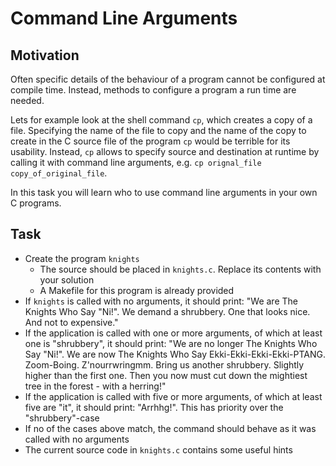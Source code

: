 # Command Line Arguments
## Motivation
Often specific details of the behaviour of a program cannot be configured at
compile time. Instead, methods to configure a program a run time are needed.

Lets for example look at the shell command `cp`, which creates a copy of a file.
Specifying the name of the file to copy and the name of the copy to create in
the C source file of the program `cp` would be terrible for its usability.
Instead, `cp` allows to specify source and destination at runtime by calling it
with command line arguments, e.g. `cp orignal_file copy_of_original_file`.

In this task you will learn who to use command line arguments in your own C
programs.

## Task
- Create the program `knights`
	- The source should be placed in `knights.c`. Replace its contents with your
	  solution
	- A Makefile for this program is already provided
- If `knights` is called with no arguments, it should print: "We are The Knights
  Who Say "Ni!". We demand a shrubbery. One that looks nice. And not to
  expensive."
- If the application is called with one or more arguments, of which at least one
  is "shrubbery", it should print: "We are no longer The Knights Who Say "Ni!".
  We are now The Knights Who Say Ekki-Ekki-Ekki-Ekki-PTANG. Zoom-Boing.
  Z'nourrwringmm. Bring us another shrubbery. Slightly higher than the first
  one. Then you now must cut down the mightiest tree in the forest - with a
  herring!"
- If the application is called with five or more arguments, of which at least
  five are "it", it should print: "Arrhhg!". This has priority over the
  "shrubbery"-case
- If no of the cases above match, the command should behave as it was called
  with no arguments
- The current source code in `knights.c` contains some useful hints
